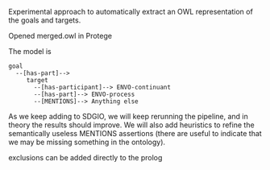 Experimental approach to automatically extract an OWL representation of the goals and targets.

Opened merged.owl in Protege

The model is

    goal
      --[has-part]-->
         target
           --[has-participant]--> ENVO-continuant
           --[has-part]--> ENVO-process
           --[MENTIONS]--> Anything else

As we keep adding to SDGIO, we will keep rerunning the pipeline, and
in theory the results should improve. We will also add heuristics to
refine the semantically useless MENTIONS assertions (there are useful
to indicate that we may be missing something in the ontology).

exclusions can be added directly to the prolog

           
